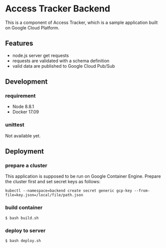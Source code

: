 # Access Tracker Backend

This is a component of Access Tracker, which is a sample application built on Google Cloud Platform.

## Features
* node.js server get requests
* requests are validated with a schema definition
* valid data are published to Google Cloud Pub/Sub

## Development 
### requirement
* Node 8.8.1
* Docker 17.09

### unittest
Not available yet.

## Deployment
### prepare a cluster
This application is supposed to be run on Google Container Engine. Prepare the cluster first and set secret keys as follows:

```
kubectl --namespace=backend create secret generic gcp-key --from-file=key.json=/local/file/path.json

```

### build container
```$ bash build.sh```

### deploy to server
```$ bash deploy.sh```
